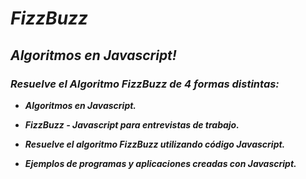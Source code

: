 # **_FizzBuzz_**

## **_Algoritmos en Javascript!_**

### **_Resuelve el Algoritmo FizzBuzz de 4 formas distintas:_**

- **_Algoritmos en Javascript._**
  
- **_FizzBuzz - Javascript para entrevistas de trabajo._**
  
- **_Resuelve el algoritmo FizzBuzz utilizando código Javascript._**
- **_Ejemplos de programas y aplicaciones creadas con Javascript._**
